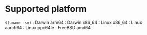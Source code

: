 # Supported platform

`$(uname -sm)`
: Darwin arm64
: Darwin x86_64
: Linux x86_64
: Linux aarch64
: Linux ppc64le
: FreeBSD amd64
